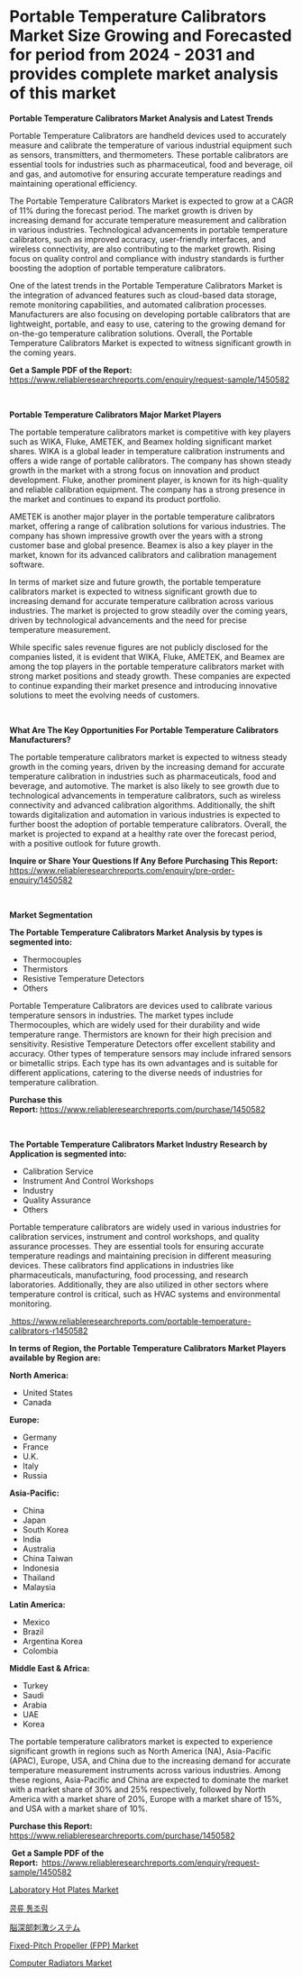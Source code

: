<p><h1>Portable Temperature Calibrators Market Size Growing and Forecasted for period from 2024 - 2031 and provides complete market analysis of this market</h1></p><p><strong>Portable Temperature Calibrators Market Analysis and Latest Trends</strong></p>
<p><p>Portable Temperature Calibrators are handheld devices used to accurately measure and calibrate the temperature of various industrial equipment such as sensors, transmitters, and thermometers. These portable calibrators are essential tools for industries such as pharmaceutical, food and beverage, oil and gas, and automotive for ensuring accurate temperature readings and maintaining operational efficiency.</p><p>The Portable Temperature Calibrators Market is expected to grow at a CAGR of 11% during the forecast period. The market growth is driven by increasing demand for accurate temperature measurement and calibration in various industries. Technological advancements in portable temperature calibrators, such as improved accuracy, user-friendly interfaces, and wireless connectivity, are also contributing to the market growth. Rising focus on quality control and compliance with industry standards is further boosting the adoption of portable temperature calibrators.</p><p>One of the latest trends in the Portable Temperature Calibrators Market is the integration of advanced features such as cloud-based data storage, remote monitoring capabilities, and automated calibration processes. Manufacturers are also focusing on developing portable calibrators that are lightweight, portable, and easy to use, catering to the growing demand for on-the-go temperature calibration solutions. Overall, the Portable Temperature Calibrators Market is expected to witness significant growth in the coming years.</p></p>
<p><strong>Get a Sample PDF of the Report:&nbsp;</strong> <a href="https://www.reliableresearchreports.com/enquiry/request-sample/1450582">https://www.reliableresearchreports.com/enquiry/request-sample/1450582</a></p>
<p>&nbsp;</p>
<p><strong>Portable Temperature Calibrators Major Market Players</strong></p>
<p><p>The portable temperature calibrators market is competitive with key players such as WIKA, Fluke, AMETEK, and Beamex holding significant market shares. WIKA is a global leader in temperature calibration instruments and offers a wide range of portable calibrators. The company has shown steady growth in the market with a strong focus on innovation and product development. Fluke, another prominent player, is known for its high-quality and reliable calibration equipment. The company has a strong presence in the market and continues to expand its product portfolio.</p><p>AMETEK is another major player in the portable temperature calibrators market, offering a range of calibration solutions for various industries. The company has shown impressive growth over the years with a strong customer base and global presence. Beamex is also a key player in the market, known for its advanced calibrators and calibration management software.</p><p>In terms of market size and future growth, the portable temperature calibrators market is expected to witness significant growth due to increasing demand for accurate temperature calibration across various industries. The market is projected to grow steadily over the coming years, driven by technological advancements and the need for precise temperature measurement.</p><p>While specific sales revenue figures are not publicly disclosed for the companies listed, it is evident that WIKA, Fluke, AMETEK, and Beamex are among the top players in the portable temperature calibrators market with strong market positions and steady growth. These companies are expected to continue expanding their market presence and introducing innovative solutions to meet the evolving needs of customers.</p></p>
<p>&nbsp;</p>
<p><strong>What Are The Key Opportunities For Portable Temperature Calibrators Manufacturers?</strong></p>
<p><p>The portable temperature calibrators market is expected to witness steady growth in the coming years, driven by the increasing demand for accurate temperature calibration in industries such as pharmaceuticals, food and beverage, and automotive. The market is also likely to see growth due to technological advancements in temperature calibrators, such as wireless connectivity and advanced calibration algorithms. Additionally, the shift towards digitalization and automation in various industries is expected to further boost the adoption of portable temperature calibrators. Overall, the market is projected to expand at a healthy rate over the forecast period, with a positive outlook for future growth.</p></p>
<p><strong>Inquire or Share Your Questions If Any Before Purchasing This Report:</strong> <a href="https://www.reliableresearchreports.com/enquiry/pre-order-enquiry/1450582">https://www.reliableresearchreports.com/enquiry/pre-order-enquiry/1450582</a></p>
<p>&nbsp;</p>
<p><strong>Market Segmentation</strong></p>
<p><strong>The Portable Temperature Calibrators Market Analysis by types is segmented into:</strong></p>
<p><ul><li>Thermocouples</li><li>Thermistors</li><li>Resistive Temperature Detectors</li><li>Others</li></ul></p>
<p><p>Portable Temperature Calibrators are devices used to calibrate various temperature sensors in industries. The market types include Thermocouples, which are widely used for their durability and wide temperature range. Thermistors are known for their high precision and sensitivity. Resistive Temperature Detectors offer excellent stability and accuracy. Other types of temperature sensors may include infrared sensors or bimetallic strips. Each type has its own advantages and is suitable for different applications, catering to the diverse needs of industries for temperature calibration.</p></p>
<p><strong>Purchase this Report:&nbsp;</strong><a href="https://www.reliableresearchreports.com/purchase/1450582">https://www.reliableresearchreports.com/purchase/1450582</a></p>
<p>&nbsp;</p>
<p><strong>The Portable Temperature Calibrators Market Industry Research by Application is segmented into:</strong></p>
<p><ul><li>Calibration Service</li><li>Instrument And Control Workshops</li><li>Industry</li><li>Quality Assurance</li><li>Others</li></ul></p>
<p><p>Portable temperature calibrators are widely used in various industries for calibration services, instrument and control workshops, and quality assurance processes. They are essential tools for ensuring accurate temperature readings and maintaining precision in different measuring devices. These calibrators find applications in industries like pharmaceuticals, manufacturing, food processing, and research laboratories. Additionally, they are also utilized in other sectors where temperature control is critical, such as HVAC systems and environmental monitoring.</p></p>
<p><a href="https://www.reliableresearchreports.com/portable-temperature-calibrators-r1450582">&nbsp;https://www.reliableresearchreports.com/portable-temperature-calibrators-r1450582</a></p>
<p><strong>In terms of Region, the Portable Temperature Calibrators Market Players available by Region are:</strong></p>
<p>
    <p> <strong> North America: </strong>
        <ul>
            <li>United States</li>
            <li>Canada</li>
        </ul>
        </p> 
    <p> <strong> Europe: </strong>
        <ul>
            <li>Germany</li>
            <li>France</li>
            <li>U.K.</li>
            <li>Italy</li>
            <li>Russia</li>
        </ul>
        </p> 
    <p> <strong> Asia-Pacific: </strong>
        <ul>
            <li>China</li>
            <li>Japan</li>
            <li>South Korea</li>
            <li>India</li>
            <li>Australia</li>
            <li>China Taiwan</li>
            <li>Indonesia</li>
            <li>Thailand</li>
            <li>Malaysia</li>
        </ul>
        </p> 
    <p> <strong> Latin America: </strong>
        <ul>
            <li>Mexico</li>
            <li>Brazil</li>
            <li>Argentina Korea</li>
            <li>Colombia</li>
        </ul>
        </p> 
    <p> <strong> Middle East & Africa: </strong>
        <ul>
            <li>Turkey</li>
            <li>Saudi</li>
            <li>Arabia</li>
            <li>UAE</li>
            <li>Korea</li>
        </ul>
    </p>
    </p>
<p><p>The portable temperature calibrators market is expected to experience significant growth in regions such as North America (NA), Asia-Pacific (APAC), Europe, USA, and China due to the increasing demand for accurate temperature measurement instruments across various industries. Among these regions, Asia-Pacific and China are expected to dominate the market with a market share of 30% and 25% respectively, followed by North America with a market share of 20%, Europe with a market share of 15%, and USA with a market share of 10%.</p></p>
<p><strong>Purchase this Report: </strong><a href="https://www.reliableresearchreports.com/purchase/1450582">https://www.reliableresearchreports.com/purchase/1450582</a></p>
<p>&nbsp;<strong>Get a Sample PDF of the Report:&nbsp;&nbsp;</strong><a href="https://www.reliableresearchreports.com/enquiry/request-sample/1450582">https://www.reliableresearchreports.com/enquiry/request-sample/1450582</a></p>
<p><strong></strong></p>
<p><p><a href="https://github.com/WillieWoodard/Market-Research-Report-List-4/blob/main/laboratory-hot-plates-market.md">Laboratory Hot Plates Market</a></p><p><a href="https://github.com/fernandotryO5lson96765/Market-Research-Report-List-1/blob/main/349207932677.md">콩류 통조림</a></p><p><a href="https://medium.com/@levihamilton5801940/%E3%83%87%E3%82%A3%E3%83%BC%E3%83%97%E3%83%96%E3%83%AC%E3%82%A4%E3%83%B3%E3%82%B9%E3%83%86%E3%82%A3%E3%83%9F%E3%83%A5%E3%83%AC%E3%83%BC%E3%82%B7%E3%83%A7%E3%83%B3%E3%82%B7%E3%82%B9%E3%83%86%E3%83%A0%E5%B8%82%E5%A0%B4%E3%81%AF-%E5%B8%82%E5%A0%B4%E3%82%B7%E3%82%A7%E3%82%A2-%E5%B8%82%E5%A0%B4%E3%83%88%E3%83%AC%E3%83%B3%E3%83%89-%E5%B8%82%E5%A0%B4%E6%88%90%E9%95%B7%E3%81%AB%E9%96%A2%E3%81%99%E3%82%8B%E6%83%85%E5%A0%B1%E3%82%92%E6%8F%90%E4%BE%9B%E3%81%97%E3%81%BE%E3%81%99-9b671b5a4cbc">脳深部刺激システム</a></p><p><a href="https://medium.com/@clairedivash14/fixed-pitch-propeller-fpp-market-exploring-market-share-market-trends-and-future-growth-4c967f23288c">Fixed-Pitch Propeller (FPP) Market</a></p><p><a href="https://github.com/marloy8/Market-Research-Report-List-4/blob/main/computer-radiators-market.md">Computer Radiators Market</a></p></p>
